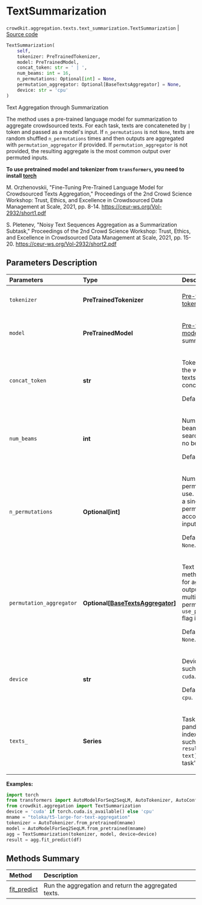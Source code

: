 # TextSummarization
`crowdkit.aggregation.texts.text_summarization.TextSummarization` | [Source code](https://github.com/Toloka/crowd-kit/blob/v1.1.0.rc2/crowdkit/aggregation/texts/text_summarization.py#L16)

```python
TextSummarization(
    self,
    tokenizer: PreTrainedTokenizer,
    model: PreTrainedModel,
    concat_token: str = ' | ',
    num_beams: int = 16,
    n_permutations: Optional[int] = None,
    permutation_aggregator: Optional[BaseTextsAggregator] = None,
    device: str = 'cpu'
)
```

Text Aggregation through Summarization


The method uses a pre-trained language model for summarization to aggregate crowdsourced texts.
For each task, texts are concateneted by ` | ` token and passed as a model's input. If
`n_permutations` is not `None`, texts are random shuffled `n_permutations` times and then
outputs are aggregated with `permutation_aggregator` if provided. If `permutation_aggregator`
is not provided, the resulting aggregate is the most common output over permuted inputs.

**To use pretrained model and tokenizer from `transformers`, you need to install [torch](https://pytorch.org/get-started/locally/#start-locally)**

M. Orzhenovskii,
"Fine-Tuning Pre-Trained Language Model for Crowdsourced Texts Aggregation,"
Proceedings of the 2nd Crowd Science Workshop: Trust, Ethics, and Excellence in Crowdsourced Data Management at Scale, 2021, pp. 8-14.
<https://ceur-ws.org/Vol-2932/short1.pdf>

S. Pletenev,
"Noisy Text Sequences Aggregation as a Summarization Subtask,"
Proceedings of the 2nd Crowd Science Workshop: Trust, Ethics, and Excellence in Crowdsourced Data Management at Scale, 2021, pp. 15-20.
<https://ceur-ws.org/Vol-2932/short2.pdf>

## Parameters Description

| Parameters | Type | Description |
| :----------| :----| :-----------|
`tokenizer`|**PreTrainedTokenizer**|<p>[Pre-trained tokenizer](https://huggingface.co/transformers/main_classes/tokenizer.html#pretrainedtokenizer).</p>
`model`|**PreTrainedModel**|<p>[Pre-trained model](https://huggingface.co/transformers/main_classes/model.html#pretrainedmodel) for text summarization.</p>
`concat_token`|**str**|<p>Token used for the workers&#x27; texts concatenation. </p><p>Default value: ` | `.</p>
`num_beams`|**int**|<p>Number of beams for beam search. 1 means no beam search. </p><p>Default value: `16`.</p>
`n_permutations`|**Optional\[int\]**|<p>Number of input permutations to use. If `None`, use a single permutation according to the input&#x27;s order. </p><p>Default value: `None`.</p>
`permutation_aggregator`|**Optional\[[BaseTextsAggregator](crowdkit.aggregation.base.BaseTextsAggregator.md)\]**|<p>Text aggregation method to use for aggregating outputs of multiple input permutations if `use_permutations` flag is set. </p><p>Default value: `None`.</p>
`device`|**str**|<p>Device to use such as `cpu` or `cuda`. </p><p>Default value: `cpu`.</p>
`texts_`|**Series**|<p>Tasks&#x27; texts. A pandas.Series indexed by `task` such that `result.loc[task, text]` is the task&#x27;s text.</p>

**Examples:**


```python
import torch
from transformers import AutoModelForSeq2SeqLM, AutoTokenizer, AutoConfig
from crowdkit.aggregation import TextSummarization
device = 'cuda' if torch.cuda.is_available() else 'cpu'
mname = "toloka/t5-large-for-text-aggregation"
tokenizer = AutoTokenizer.from_pretrained(mname)
model = AutoModelForSeq2SeqLM.from_pretrained(mname)
agg = TextSummarization(tokenizer, model, device=device)
result = agg.fit_predict(df)
```
## Methods Summary

| Method | Description |
| :------| :-----------|
[fit_predict](crowdkit.aggregation.texts.text_summarization.TextSummarization.fit_predict.md)| Run the aggregation and return the aggregated texts.
